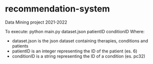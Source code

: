 # recommendation-system
Data Mining project 2021-2022

To execute:
python main.py dataset.json patientID conditionID
Where:
- dataset.json is the json dataset containing therapies, conditions and patients
- patientID is an integer representing the ID of the patient (es. 6)
- conditionID is a string representing the ID of a condition (es. pc32)
